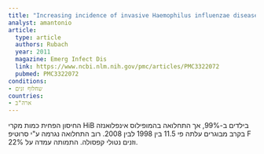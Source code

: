 ```yaml
---
title: "Increasing incidence of invasive Haemophilus influenzae disease in adults, Utah, USA"
analyst: amantonio
article:
  type: article
  authors: Rubach
  year: 2011
  magazine: Emerg Infect Dis
  link: https://www.ncbi.nlm.nih.gov/pmc/articles/PMC3322072
  pubmed: PMC3322072
conditions:
- שחלוף זנים
countries:
- ארה"ב
---
```


החיסון הפחית כמות מקרי HiB בילדים ב-99%, אך התחלואה בהמופילוס אינפלואנזה בקרב מבוגרים עלתה פי 11.5 בין 1998 לבין 2008. רוב התחלואה נגרמה ע"י סרוטיפ F וזנים נטולי קפסולה. התמותה עמדה על 22%.
